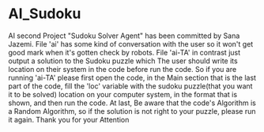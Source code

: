 # AI_Sudoku
AI second Project "Sudoku Solver Agent" has been committed by Sana Jazemi.
File 'ai' has some kind of conversation with the user so it won't get good mark when it's gotten check by robots.
File 'ai-TA' in contrast just output a solution to the Sudoku puzzle which The user should write its location on their system in the code before run the code.
So if you are running 'ai-TA' please first open the code, in the Main section that is the last part of the code, fill the 'loc' variable with the sudoku puzzle(that you want it to be solved) location on your computer system, in the format that is shown, and then run the code.
At last, Be aware that the code's Algorithm is a Random Algorithm, so if the solution is not right to your puzzle, please run it again.
Thank you for your Attention
